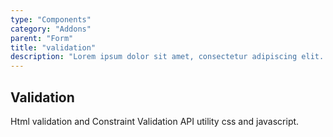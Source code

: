 ```yaml
---
type: "Components"
category: "Addons"
parent: "Form"
title: "validation"
description: "Lorem ipsum dolor sit amet, consectetur adipiscing elit. Nunc tempus laoreet leo sit amet iaculis."
---
```


## Validation

Html validation and Constraint Validation API utility css and javascript.

<demo>
  <div class="gatsby_demo_item toggle" data-iframe="iframe/components/addons/form/validation">
  </div>
</demo>
